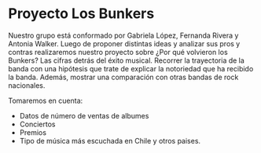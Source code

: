 # Proyecto Los Bunkers

Nuestro grupo está conformado por Gabriela López, Fernanda Rivera y Antonia Walker. Luego de proponer distintas ideas y analizar sus pros y contras realizaremos nuestro proyecto sobre ¿Por qué volvieron los Bunkers? Las cifras detrás del éxito musical. Recorrer la trayectoria de la banda con una hipótesis que trate de explicar la notoriedad que ha recibido la banda.
Además, mostrar una comparación con otras bandas de rock nacionales.

Tomaremos en cuenta:
- Datos de número de ventas de albumes 
- Conciertos
- Premios
- Tipo de música más escuchada en Chile y otros paises.


